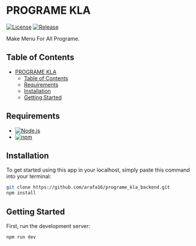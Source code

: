 # PROGRAME KLA

[![License](https://badgen.net/github/license/arafa16/programe_kla_backend "License")](LICENSE.md)
[![Release](https://badgen.net/github/release/arafa16/programe_kla_backend "Release")](https://github.com/arafa16/programe_kla_backend/releases)

Make Menu For All Programe.

## Table of Contents

- [PROGRAME KLA](#programe_kla_backend)
  - [Table of Contents](#table-of-contents)
  - [Requirements](#requirements)
  - [Installation](#installation)
  - [Getting Started](#getting-started)

## Requirements

- [![Node.js](https://img.shields.io/badge/Node.js%20^18.16.0-43853D?logo=node.js&logoColor=white "Node.js")](https://nodejs.org)
- [![npm](https://img.shields.io/badge/npm%20^8.18.0-F69220?logo=pnpm&logoColor=white "npm")](https://www.npmjs.com/)

## Installation

To get started using this app in your localhost, simply paste this command into your terminal:

```bash
git clone https://github.com/arafa16/programe_kla_backend.git
npm install
```

## Getting Started

First, run the development server:

```bash
npm run dev
```